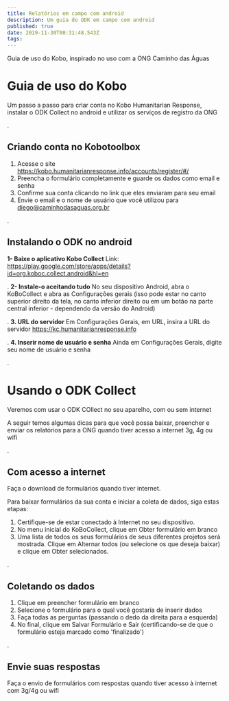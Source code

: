 ```yaml
---
title: Relatórios em campo com android
description: Um guia do ODK em campo com android
published: true
date: 2019-11-30T00:31:48.543Z
tags: 
---
```


Guia de uso do Kobo, inspirado no uso com a ONG Caminho das Águas
# Guia de uso do Kobo
Um passo a passo para criar conta no Kobo Humanitarian Response, instalar o ODK Collect no android e utilizar os serviços de registro da ONG

.
## Criando conta no Kobotoolbox

1. Acesse o site https://kobo.humanitarianresponse.info/accounts/register/#/
1. Preencha o formulário completamente e guarde os dados como email e senha
1. Confirme sua conta clicando no link que eles enviaram para seu email
1. Envie o email e o nome de usuário que você utilizou para diego@caminhodasaguas.org.br

.
## Instalando o ODK no android
**1- Baixe o aplicativo Kobo Collect**
Link: https://play.google.com/store/apps/details?id=org.koboc.collect.android&hl=en

.
**2- Instale-o aceitando tudo**
No seu dispositivo Android, abra o KoBoCollect e abra as Configurações gerais (isso pode estar no canto superior direito da tela, no canto inferior direito ou em um botão na parte central inferior - dependendo da versão do Android)

.
**3. URL do servidor**
Em Configurações Gerais, em URL, insira a URL do servidor
https://kc.humanitarianresponse.info

.
**4. Inserir nome de usuário e senha**
Ainda em Configurações Gerais, digite seu nome de usuário e senha

.
# Usando o ODK Collect 
Veremos com usar o ODK COllect no seu aparelho, com ou sem internet

A seguir temos algumas dicas para que você possa baixar, preencher e enviar os relatórios para a ONG quando tiver acesso a internet 3g, 4g ou wifi

.
## Com acesso a internet
Faça o download de formulários quando tiver internet.

Para baixar formulários da sua conta e iniciar a coleta de dados, siga estas etapas:
1. Certifique-se de estar conectado à Internet no seu dispositivo. 
1. No menu inicial do KoBoCollect, clique em Obter formulário em branco
1. Uma lista de todos os seus formulários de seus diferentes projetos será mostrada. Clique em Alternar todos (ou selecione os que deseja baixar) e clique em Obter selecionados.

.
## Coletando os dados
1. Clique em preencher formulário em branco
1. Selecione o formulário para o qual você gostaria de inserir dados
1. Faça todas as perguntas (passando o dedo da direita para a esquerda)
1. No final, clique em Salvar Formulário e Sair (certificando-se de que o formulário esteja marcado como 'finalizado')

.
## Envie suas respostas
Faça o envio de formulários com respostas quando tiver acesso à internet com 3g/4g ou wifi